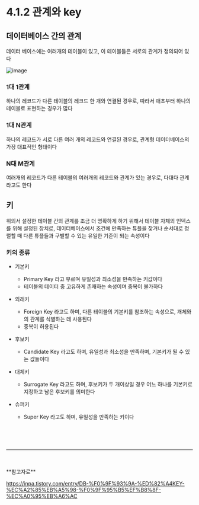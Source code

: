 # 4.1.2 관계와 key


## 데이터베이스 간의 관계
데이터 베이스에는 여러개의 테이블이 있고, 이 테이블들은 서로의 관계가 정의되어 있다


![image](https://github.com/gdsc-konkuk/Plantory-Android/assets/81434152/a516ce1a-719a-47bc-97c0-f26d888888cf)


### 1대 1관계
하나의 레코드가 다른 테이블의 레크드 한 개와 연결된 경우로, 따라서 애초부터 하나의 테이블로 표현하는 경우가 많다


### 1대 N관계
하나의 레코드가 서로 다른 여러 개의 레코드와 연결된 경우로, 관계형 데이터베이스의 가장 대표적인 형태이다


### N대 M관계
여러개의 레코드가 다른 테이블의 여러개의 레코드와 관계가 있는 경우로, 다대다 관계라고도 한다


## 키
위의서 설정한 테이블 간의 관계를 조금 더 명확하게 하기 위해서 테이블 자체의 인덱스를 위해 설정된 장치로, 데이터베이스에서 조건에 만족하는 튜플을 찾거나 순서대로 정렬할 때 다른 튜플들과 구별할 수 있는 유일한 기준이 되는 속성이다 

### 키의 종류

  - 기본키
    - Primary Key 라고 부르며 유일성과 최소성을 만족하는 키값이다
    - 테이블의 데이터 중 고유하게 존재하는 속성이며 중복이 불가하다

  - 외래키
    - Foreign Key 라고도 하며, 다른 테이블의 기본키를 참조하는 속성으로, 개체와의 관계를 식별하는 데 사용된다
    - 중복이 허용된다

  - 후보키
    - Candidate Key 라고도 하며, 유일성과 최소성을 만족하며, 기본키가 될 수 있는 값들이다

  - 대체키
    - Surrogate Key 라고도 하며, 후보키가 두 개이상일 경우 어느 하나를 기본키로 지정하고 남은 후보키를 의미한다

  - 슈퍼키
    - Super Key 라고도 하며, 유일성을 만족하는 키이다 


<br>
<br>
<br>

---

<br>
<br>
**참고자료**

https://inpa.tistory.com/entry/DB-%F0%9F%93%9A-%ED%82%A4KEY-%EC%A2%85%EB%A5%98-%F0%9F%95%B5%EF%B8%8F-%EC%A0%95%EB%A6%AC